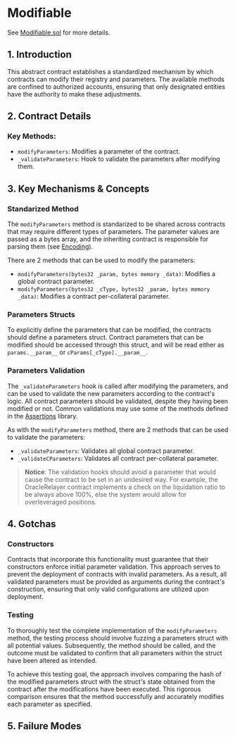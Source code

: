 # Modifiable

See [Modifiable.sol](/src/contracts/utils/Modifiable.sol/abstract.Modifiable.html) for more details.

## 1. Introduction

This abstract contract establishes a standardized mechanism by which contracts can modify their registry and parameters. The available methods are confined to authorized accounts, ensuring that only designated entities have the authority to make these adjustments.

## 2. Contract Details

### Key Methods:

- `modifyParameters`: Modifies a parameter of the contract.
- `_validateParameters`: Hook to validate the parameters after modifying them.

## 3. Key Mechanisms & Concepts

### Standarized Method

The `modifyParameters` method is standarized to be shared across contracts that may require different types of parameters. The parameter values are passed as a bytes array, and the inheriting contract is responsible for parsing them (see [Encoding](/src/libraries/Encoding.sol/library.Encoding.html)).

There are 2 methods that can be used to modify the parameters:

- `modifyParameters(bytes32 _param, bytes memory _data)`: Modifies a global contract parameter.
- `modifyParameters(bytes32 _cType, bytes32 _param, bytes memory _data)`: Modifies a contract per-collateral parameter.

### Parameters Structs

To explicitly define the parameters that can be modified, the contracts should define a parameters struct. Contract parameters that can be modified should be accessed through this struct, and will be read either as `params.__param__` or `cParams[_cType].__param__`.

### Parameters Validation

The `_validateParameters` hook is called after modifying the parameters, and can be used to validate the new parameters according to the contract's logic. All contract parameters should be validated, despite they having been modified or not. Common validations may use some of the methods defined in the [Assertions](/src/libraries/Assertions.sol/library.Assertions.html) library.

As with the `modifyParameters` method, there are 2 methods that can be used to validate the parameters:

- `_validateParameters`: Validates all global contract parameter.
- `_validateCParameters`: Validates all contract per-collateral parameter.

> **Notice**: The validation hooks should avoid a parameter that would cause the contract to be set in an undesired way. For example, the OracleRelayer contract implements a check on the liquidation ratio to be always above 100%, else the system would allow for overleveraged positions.

## 4. Gotchas

### Constructors

Contracts that incorporate this functionality must guarantee that their constructors enforce initial parameter validation. This approach serves to prevent the deployment of contracts with invalid parameters. As a result, all validated parameters must be provided as arguments during the contract's construction, ensuring that only valid configurations are utilized upon deployment.

### Testing

To thoroughly test the complete implementation of the `modifyParameters` method, the testing process should involve fuzzing a parameters struct with all potential values. Subsequently, the method should be called, and the outcome must be validated to confirm that all parameters within the struct have been altered as intended.

To achieve this testing goal, the approach involves comparing the hash of the modified parameters struct with the struct's state obtained from the contract after the modifications have been executed. This rigorous comparison ensures that the method successfully and accurately modifies each parameter as specified.

## 5. Failure Modes
